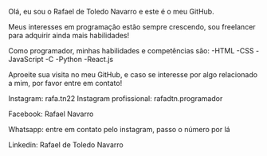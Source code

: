 Olá, eu sou o Rafael de Toledo Navarro e este é o meu GitHub.

Meus interesses em programação estão sempre crescendo, sou freelancer para adquirir ainda mais habilidades!

Como programador, minhas habilidades e competências são:
-HTML
-CSS
-JavaScript
-C
-Python
-React.js

Aproeite sua visita no meu GitHub, e caso se interesse por algo relacionado a mim, por favor entre em contato!

Instagram: rafa.tn22
Instagram profissional: rafadtn.programador

Facebook: Rafael Navarro

Whatsapp: entre  em contato pelo instagram, passo o número por lá

Linkedin: Rafael de Toledo Navarro

